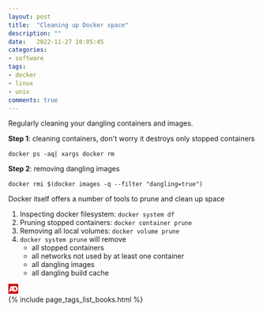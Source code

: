 ```yaml
---
layout: post
title:  "Cleaning up Docker space"
description: ""
date:   2022-11-27 10:05:45
categories:
- software
tags:
- docker
- linux
- unix
comments: true
---
```


Regularly cleaning your dangling containers and images. 

**Step 1**: cleaning containers, don't worry it destroys only stopped containers

```
docker ps -aq| xargs docker rm
```

**Step 2**: removing dangling images 

```
docker rmi $(docker images -q --filter "dangling=true")
```


Docker itself offers a number of tools to prune and clean up space 

1. Inspecting docker filesystem: `docker system df` 
2. Pruning stopped containers: `docker container prune` 
3. Removing all local volumes: `docker volume prune` 
4. `docker system prune` will remove   
    - all stopped containers
    - all networks not used by at least one container
    - all dangling images
    - all dangling build cache


<div>
  <img id="ads_logo" alt="ads" src="/public/images/ads.png" style="max-width: 20px;" />
  <div class="image-grid">
    {% include page_tags_list_books.html %}
  </div>
</div>
